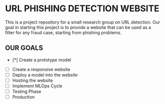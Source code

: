 # URL PHISHING DETECTION WEBSITE
This is a project repository for a small research group on URL detection. Our goal in starting this project is to provide a website that can be used as a filter for any fraud case, starting from phishing problems.

## OUR GOALS
- [*] Create a prototype model
- [ ] Create a responsive website
- [ ] Deploy a model into the website
- [ ] Hosting the website
- [ ] Implement MLOps Cycle
- [ ] Testing Phase
- [ ] Production
